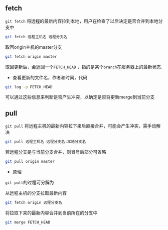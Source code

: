 <!--
 * @Description: 
 * @Version: 1.0
 * @Author: DaLao
 * @Email: dalao_li@163.com
 * @Date: 2021-12-15 21:12:13
 * @LastEditors: DaLao
 * @LastEditTime: 2022-03-18 22:12:10
-->

## fetch

`git fetch` 将远程的最新内容拉到本地，用户在检查了以后决定是否合并到本地分支中

```sh
git fetch 远程主机名 远程分支名
```

取回origin主机的master分支

```sh
git fetch origin master 
```

取回更新后，会返回一个`FETCH_HEAD` ，指的是某个`branch`在服务器上的最新状态.


- 查看更新的文件名，作者和时间，代码

```sh
git log -p FETCH_HEAD
```

可以通过这些信息来判断是否产生冲突，以确定是否将更新merge到当前分支


## pull

`git pull` 将远程主机的最新内容拉下来后直接合并，可能会产生冲突，需手动解决

```sh
git pull 远程主机名 远程分支名:本地分支名
```

若远程分支是与当前分支合并，则冒号后部分可省略

```sh
git pull origin master
```

- 原理

`git pull`的过程可分解为

从远程主机的分支拉取最新内容
 
```sh
git fetch origin 远程分支名
```

将拉取下来的最新内容合并到当前所在的分支中

```sh
git merge FETCH_HEAD
```